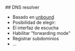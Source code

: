 ## DNS resolver

- Basado en [unbound](https://www.unbound.net/)
- Posibilidad de elegir:
 - El interfaz de escucha
 - Habilitar "forwarding mode"
 - Registrar subdominios
- ...

